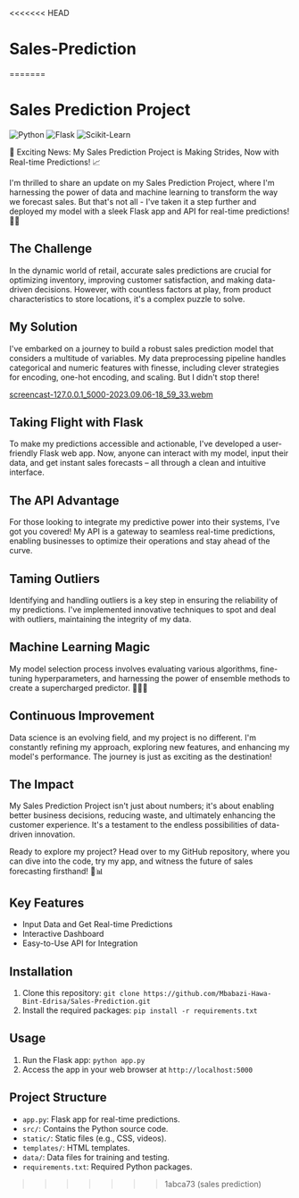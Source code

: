 <<<<<<< HEAD
# Sales-Prediction
=======
# Sales Prediction Project

![Python](https://img.shields.io/badge/Python-3.11%2B-blue)
![Flask](https://img.shields.io/badge/Flask-2.0.1-brightgreen)
![Scikit-Learn](https://img.shields.io/badge/scikit--learn-0.24.2-orange)

🚀 Exciting News: My Sales Prediction Project is Making Strides, Now with Real-time Predictions! 📈

I'm thrilled to share an update on my Sales Prediction Project, where I'm harnessing the power of data and machine learning to transform the way we forecast sales. But that's not all - I've taken it a step further and deployed my model with a sleek Flask app and API for real-time predictions! 🤖🌐

## The Challenge

In the dynamic world of retail, accurate sales predictions are crucial for optimizing inventory, improving customer satisfaction, and making data-driven decisions. However, with countless factors at play, from product characteristics to store locations, it's a complex puzzle to solve.

## My Solution

I've embarked on a journey to build a robust sales prediction model that considers a multitude of variables. My data preprocessing pipeline handles categorical and numeric features with finesse, including clever strategies for encoding, one-hot encoding, and scaling. But I didn't stop there!


[screencast-127.0.0.1_5000-2023.09.06-18_59_33.webm](https://github.com/Fortunatetech/Stores-Sales-Prediction-ML-Project/assets/104451288/82d3211b-9224-45c9-967b-6213aab3402a)

## Taking Flight with Flask

To make my predictions accessible and actionable, I've developed a user-friendly Flask web app. Now, anyone can interact with my model, input their data, and get instant sales forecasts – all through a clean and intuitive interface.

## The API Advantage

For those looking to integrate my predictive power into their systems, I've got you covered! My API is a gateway to seamless real-time predictions, enabling businesses to optimize their operations and stay ahead of the curve.

## Taming Outliers

Identifying and handling outliers is a key step in ensuring the reliability of my predictions. I've implemented innovative techniques to spot and deal with outliers, maintaining the integrity of my data.

## Machine Learning Magic

My model selection process involves evaluating various algorithms, fine-tuning hyperparameters, and harnessing the power of ensemble methods to create a supercharged predictor. 🧙‍♂️✨

## Continuous Improvement

Data science is an evolving field, and my project is no different. I'm constantly refining my approach, exploring new features, and enhancing my model's performance. The journey is just as exciting as the destination!

## The Impact

My Sales Prediction Project isn't just about numbers; it's about enabling better business decisions, reducing waste, and ultimately enhancing the customer experience. It's a testament to the endless possibilities of data-driven innovation.

Ready to explore my project? Head over to my GitHub repository, where you can dive into the code, try my app, and witness the future of sales forecasting firsthand! 🚀📊

## Key Features

- Input Data and Get Real-time Predictions
- Interactive Dashboard
- Easy-to-Use API for Integration

## Installation

1. Clone this repository: `git clone https://github.com/Mbabazi-Hawa-Bint-Edrisa/Sales-Prediction.git`
2. Install the required packages: `pip install -r requirements.txt`

## Usage

1. Run the Flask app: `python app.py`
2. Access the app in your web browser at `http://localhost:5000`

## Project Structure

- `app.py`: Flask app for real-time predictions.
- `src/`: Contains the Python source code.
- `static/`: Static files (e.g., CSS, videos).
- `templates/`: HTML templates.
- `data/`: Data files for training and testing.
- `requirements.txt`: Required Python packages.



>>>>>>> 1abca73 (sales prediction)
